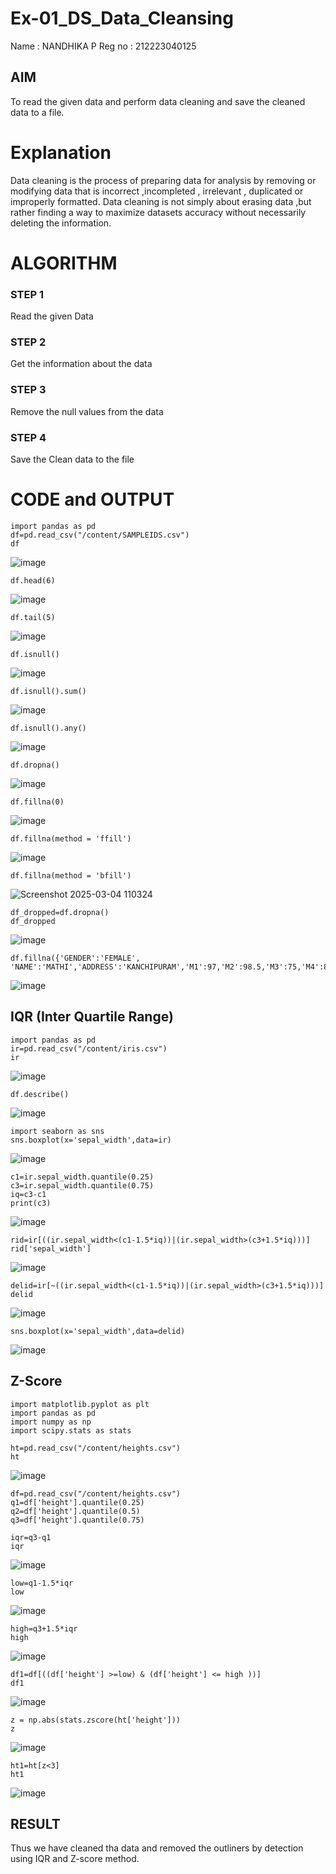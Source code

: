 # Ex-01_DS_Data_Cleansing

Name : NANDHIKA P
Reg no : 212223040125

## AIM
To read the given data and perform data cleaning and save the cleaned data to a file. 

# Explanation
Data cleaning is the process of preparing data for analysis by removing or modifying data that is incorrect ,incompleted , irrelevant , duplicated or improperly formatted. 
Data cleaning is not simply about erasing data ,but rather finding a way to maximize datasets accuracy without necessarily deleting the information. 

# ALGORITHM
### STEP 1
Read the given Data
### STEP 2
Get the information about the data
### STEP 3
Remove the null values from the data
### STEP 4
Save the Clean data to the file

# CODE and OUTPUT

```
import pandas as pd
df=pd.read_csv("/content/SAMPLEIDS.csv")
df
```

![image](https://github.com/user-attachments/assets/cca2db3d-1805-48eb-834b-e959a0dde974)

```
df.head(6)
```

![image](https://github.com/user-attachments/assets/cc23c979-34f1-471c-bbc5-af1ee17e12de)

```
df.tail(5)
```

![image](https://github.com/user-attachments/assets/f573789f-c186-40e9-bb9a-4619e5fee2a2)

```
df.isnull()
```

![image](https://github.com/user-attachments/assets/cc7cc58d-c9f9-4575-9d83-d5d81f05c2d5)

```
df.isnull().sum()
```

![image](https://github.com/user-attachments/assets/f902577c-8140-4d5d-917d-53730e32c4e2)

```
df.isnull().any()
```

![image](https://github.com/user-attachments/assets/f03e6cad-2790-4d5e-9eb8-5a5152356fed)

```
df.dropna()
```

![image](https://github.com/user-attachments/assets/d81c43c3-df1a-475d-ab1c-bd6551e41915)

```
df.fillna(0)
```

![image](https://github.com/user-attachments/assets/e6bc8d1a-1e56-4322-8c66-c48c8c52ca24)

```
df.fillna(method = 'ffill')
```

![image](https://github.com/user-attachments/assets/1c84a3b2-151f-4dc7-b6a0-406bc670a5c1)

```
df.fillna(method = 'bfill')
```

![Screenshot 2025-03-04 110324](https://github.com/user-attachments/assets/f24a8b49-c7c9-4965-89d7-713f402d5735)

```
df_dropped=df.dropna()
df_dropped
```

![image](https://github.com/user-attachments/assets/ed7089ea-cb2d-42e5-8df0-321f42ecf4a4)

```
df.fillna({'GENDER':'FEMALE', 'NAME':'MATHI','ADDRESS':'KANCHIPURAM','M1':97,'M2':98.5,'M3':75,'M4':85,'TOTAL':315,'AVG':85.79999})
```

![image](https://github.com/user-attachments/assets/4f0225ec-adf7-44d4-a679-c4033c1a5a62)

## IQR (Inter Quartile Range)

```
import pandas as pd
ir=pd.read_csv("/content/iris.csv")
ir
```

![image](https://github.com/user-attachments/assets/c0958171-c2e3-46f2-b614-30f591e2e4b1)

```
df.describe()
```

![image](https://github.com/user-attachments/assets/b4617801-40ec-42c5-b452-2452b923aca0)

```
import seaborn as sns
sns.boxplot(x='sepal_width',data=ir)
```

![image](https://github.com/user-attachments/assets/a407b3e5-3ad8-4795-8ee8-5977e773f8ba)

```
c1=ir.sepal_width.quantile(0.25)
c3=ir.sepal_width.quantile(0.75)
iq=c3-c1
print(c3)
```

![image](https://github.com/user-attachments/assets/232ad118-8b7c-4ece-90d2-f66223b1b2f3)

```
rid=ir[((ir.sepal_width<(c1-1.5*iq))|(ir.sepal_width>(c3+1.5*iq)))]
rid['sepal_width']

```

![image](https://github.com/user-attachments/assets/52c07ff3-a5d9-4741-b0a8-9b5c46154efe)

```
delid=ir[~((ir.sepal_width<(c1-1.5*iq))|(ir.sepal_width>(c3+1.5*iq)))]
delid
```

![image](https://github.com/user-attachments/assets/9f90afa0-9a94-46be-a6f5-249acf0ea11f)

```
sns.boxplot(x='sepal_width',data=delid)
```

![image](https://github.com/user-attachments/assets/33652adc-d3fd-4413-a455-e129aeb07d8a)

## Z-Score

```
import matplotlib.pyplot as plt
import pandas as pd
import numpy as np
import scipy.stats as stats

ht=pd.read_csv("/content/heights.csv")
ht

```

![image](https://github.com/user-attachments/assets/c002ab92-d025-4d92-9b57-0e2d1bb7a83d)

```
df=pd.read_csv("/content/heights.csv")
q1=df['height'].quantile(0.25)
q2=df['height'].quantile(0.5)
q3=df['height'].quantile(0.75)

iqr=q3-q1
iqr
```

![image](https://github.com/user-attachments/assets/dfed64d3-65db-417f-835a-7ef4c449df7b)

```
low=q1-1.5*iqr
low
```

![image](https://github.com/user-attachments/assets/668349ef-9bb6-4ac5-bfed-3a90f1217283)

```
high=q3+1.5*iqr
high
```

![image](https://github.com/user-attachments/assets/5f6b2890-82da-4f73-b19c-17351f08d6a9)

```
df1=df[((df['height'] >=low) & (df['height'] <= high ))]
df1
```

![image](https://github.com/user-attachments/assets/572f383a-0096-48bc-be32-811a1e1906de)


```
z = np.abs(stats.zscore(ht['height']))
z
```

![image](https://github.com/user-attachments/assets/899666e4-378e-4e8d-ada5-e318f40793ff)

```
ht1=ht[z<3]
ht1
```

![image](https://github.com/user-attachments/assets/136e8860-e3e4-46ec-9fc4-455da4343e0e)


## RESULT 

Thus we have cleaned tha data and removed the outliners by detection using IQR and Z-score method.




